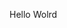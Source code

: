 Hello Wolrd


















































































































































































































































































































































































































































































































































































































































































































































































































































































































































































































































































































































































































































































































































































































































































































































































































































































































































































































































































































































































































































































































































































































































































































































































































































































































































































































































































































































































































































































